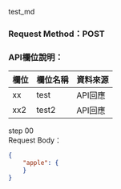 test_md

### Request Method：POST

### API欄位說明：
| 欄位 | 欄位名稱 | 資料來源 |
| --- | --- | --- |
| xx | test | API回應 |
| xx2 | test2 | API回應 |

step 00<br />
Request Body：
```json
{
    "apple": {
    }
}
```